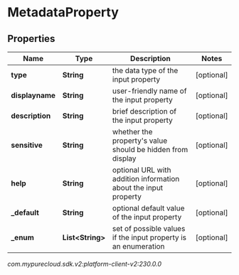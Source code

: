 # MetadataProperty


## Properties

| Name | Type | Description | Notes |
| ------------ | ------------- | ------------- | ------------- |
| **type** | **String** | the data type of the input property |  [optional] |
| **displayname** | **String** | user-friendly name of the input property |  [optional] |
| **description** | **String** | brief description of the input property |  [optional] |
| **sensitive** | **String** | whether the property's value should be hidden from display |  [optional] |
| **help** | **String** | optional URL with addition information about the input property |  [optional] |
| **_default** | **String** | optional default value of the input property |  [optional] |
| **_enum** | **List&lt;String&gt;** | set of possible values if the input property is an enumeration |  [optional] |




_com.mypurecloud.sdk.v2:platform-client-v2:230.0.0_
